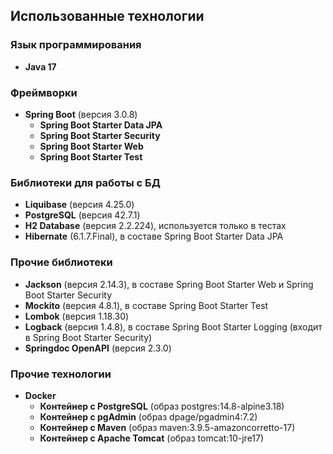 ## Использованные технологии

### Язык программирования
- **Java 17**

### Фреймворки
- **Spring Boot**  (версия 3.0.8)
  - **Spring Boot Starter Data JPA**
  - **Spring Boot Starter Security**
  - **Spring Boot Starter Web**
  - **Spring Boot Starter Test**

### Библиотеки для работы с БД
- **Liquibase** (версия 4.25.0)
- **PostgreSQL** (версия 42.7.1)
- **H2 Database** (версия 2.2.224), используется только в тестах
- **Hibernate** (6.1.7.Final), в составе Spring Boot Starter Data JPA

### Прочие библиотеки
- **Jackson** (версия 2.14.3), в составе Spring Boot Starter Web и Spring Boot Starter Security
- **Mockito** (версия 4.8.1), в составе Spring Boot Starter Test
- **Lombok** (версия 1.18.30)
- **Logback** (версия 1.4.8), в составе Spring Boot Starter Logging (входит в Spring Boot Starter Security)
- **Springdoc OpenAPI** (версия 2.3.0)

### Прочие технологии
- **Docker**
  - **Контейнер с PostgreSQL** (образ postgres:14.8-alpine3.18)
  - **Контейнер с pgAdmin** (образ dpage/pgadmin4:7.2)
  - **Контейнер с Maven** (образ maven:3.9.5-amazoncorretto-17)
  - **Контейнер с Apache Tomcat** (образ tomcat:10-jre17)

